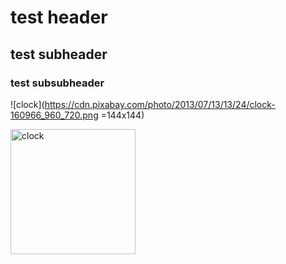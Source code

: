 # test header

## test subheader

### test subsubheader

![clock](https://cdn.pixabay.com/photo/2013/07/13/13/24/clock-160966_960_720.png =144x144)

<img src="https://cdn.pixabay.com/photo/2013/07/13/13/24/clock-160966_960_720.png" alt="clock" style="width: 200px;"/>
